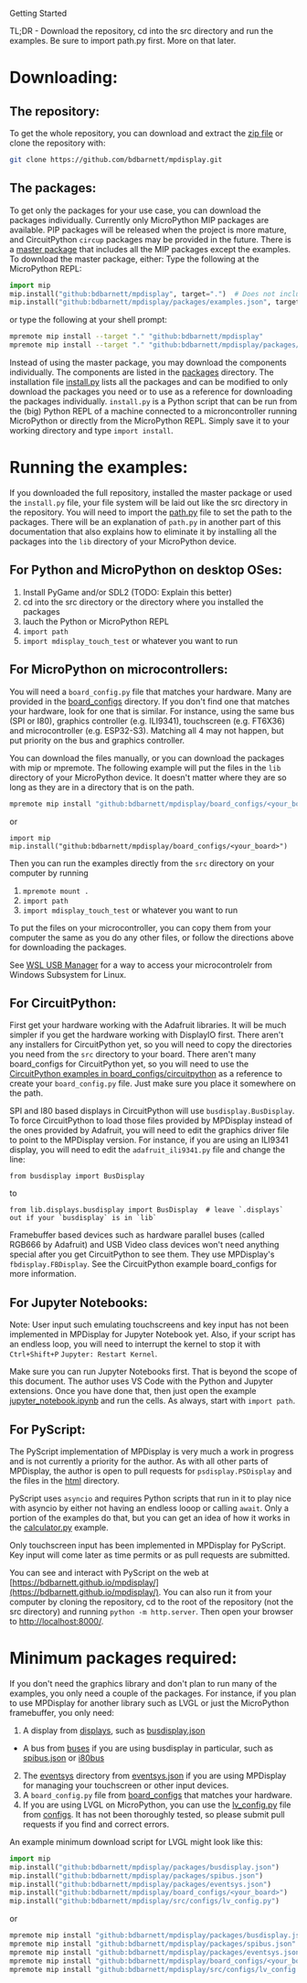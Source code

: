 Getting Started

TL;DR - Download the repository, cd into the src directory and run the examples.  Be sure to import path.py first.  More on that later.

# Downloading:
## The repository:
To get the whole repository, you can download and extract the [zip file](https://github.com/bdbarnett/mpdisplay/archive/refs/heads/main.zip) or clone the repository with:
```bash
git clone https://github.com/bdbarnett/mpdisplay.git
```

## The packages:
To get only the packages for your use case, you can download the packages individually.  Currently only MicroPython MIP packages are available.  PIP packages will be released when the project is more mature, and CircuitPython `circup` packages may be provided in the future.  There is a [master package](../package.json) that includes all the MIP packages except the examples.  To download the master package, either:
Type the following at the MicroPython REPL:
```python
import mip
mip.install("github:bdbarnett/mpdisplay", target=".")  # Does not include examples
mip.install("github:bdbarnett/mpdisplay/packages/examples.json", target=".")  # Optional examples
```
or type the following at your shell prompt:
```bash
mpremote mip install --target "." "github:bdbarnett/mpdisplay"
mpremote mip install --target "." "github:bdbarnett/mpdisplay/packages/examples.json"
```

Instead of using the master package, you may download the components individually.  The components are listed in the [packages](../packages) directory.  The installation file [install.py](../install.py) lists all the packages and can be modified to only download the packages you need or to use as a reference for downloading the packages individually.  `install.py` is a Python script that can be run from the (big) Python REPL of a machine connected to a microncontroller running MicroPython or directly from the MicroPython REPL.  Simply save it to your working directory and type `import install`.

# Running the examples:
If you downloaded the full repository, installed the master package or used the `install.py` file, your file system will be laid out like the src directory in the repository.  You will need to import the [path.py](../src/path.py) file to set the path to the packages.  There will be an explanation of `path.py` in another part of this documentation that also explains how to eliminate it by installing all the packages into the `lib` directory of your MicroPython device.

## For Python and MicroPython on desktop OSes:
1.  Install PyGame and/or SDL2 (TODO: Explain this better)
2.  cd into the src directory or the directory where you installed the packages
3.  lauch the Python or MicroPython REPL
4.  `import path`
5.  `import mdisplay_touch_test` or whatever you want to run

## For MicroPython on microcontrollers:
You will need a `board_config.py` file that matches your hardware.  Many are provided in the [board_configs](../board_configs) directory.  If you don't find one that matches your hardware, look for one that is similar.  For instance, using the same bus (SPI or I80), graphics controller (e.g. ILI9341), touchscreen (e.g. FT6X36) and microcontroller (e.g. ESP32-S3).  Matching all 4 may not happen, but put priority on the bus and graphics controller.

You can download the files manually, or you can download the packages with mip or mpremote.  The following example will put the files in the `lib` directory of your MicroPython device.  It doesn't matter where they are so long as they are in a directory that is on the path.
```bash
mpremote mip install "github:bdbarnett/mpdisplay/board_configs/<your_board>"
```
or
```MicroPython
import mip
mip.install("github:bdbarnett/mpdisplay/board_configs/<your_board>")
```
Then you can run the examples directly from the `src` directory on your computer by running 
1. `mpremote mount .`
2. `import path`
3. `import mdisplay_touch_test` or whatever you want to run

To put the files on your microcontroller, you can copy them from your computer the same as you do any other files, or follow the directions above for downloading the packages.

See [WSL USB Manager](https://gitlab.com/alelec/wsl-usb-gui) for a way to access your microcontrolelr from Windows Subsystem for Linux.

## For CircuitPython:
First get your hardware working with the Adafruit libraries.  It will be much simpler if you get the hardware working with DisplayIO first.  There aren't any installers for CircuitPython yet, so you will need to copy the directories you need from the `src` directory to your board.  There aren't many board_configs for CircuitPython yet, so you will need to use the [CircuitPython examples in board_configs/circuitpython](../board_configs/circuitpython) as a reference to create your `board_config.py` file.  Just make sure you place it somewhere on the path.

SPI and I80 based displays in CircuitPython will use `busdisplay.BusDisplay`.  To force CircuitPython to load those files provided by MPDisplay instead of the ones provided by Adafruit, you will need to edit the graphics driver file to point to the MPDisplay version.  For instance, if you are using an ILI9341 display, you will need to edit the `adafruit_ili9341.py` file and change the line:
```
from busdisplay import BusDisplay
```
to 
```
from lib.displays.busdisplay import BusDisplay  # leave `.displays` out if your `busdisplay` is in `lib`
```

Framebuffer based devices such as hardware parallel buses (called RGB666 by Adafruit) and USB Video class devices won't need anything special after you get CircuitPython to see them.  They use MPDisplay's `fbdisplay.FBDisplay`.  See the CircuitPython example board_configs for more information.

## For Jupyter Notebooks:
Note:  User input such emulating touchscreens and key input has not been implemented in MPDisplay for Jupyter Notebook yet.  Also, if your script has an endless loop, you will need to interrupt the kernel to stop it with `Ctrl+Shift+P` `Jupyter: Restart Kernel`.

Make sure you can run Jupyter Notebooks first.  That is beyond the scope of this document.  The author uses VS Code with the Python and Jupyter extensions.  Once you have done that, then just open the example [jupyter_notebook.ipynb](../src/utils/jupyter_notebook.ipynb) and run the cells.  As always, start with `import path`.

## For PyScript:
The PyScript implementation of MPDisplay is very much a work in progress and is not currently a priority for the author.  As with all other parts of MPDisplay, the author is open to pull requests for `psdisplay.PSDisplay` and the files in the [html](../html) directory.

PyScript uses `asyncio` and requires Python scripts that run in it to play nice with asyncio by either not having an endless looop or calling `await`.  Only a portion of the examples do that, but you can get an idea of how it works in the [calculator.py](../src/examples/calculator.py) example.

Only touchscreen input has been implemented in MPDisplay for PyScript.  Key input will come later as time permits or as pull requests are submitted.

You can see and interact with PyScript on the web at [https://bdbarnett.github.io/mpdisplay/](https://bdbarnett.github.io/mpdisplay/).  You can also run it from your computer by cloning the repository, cd to the root of the repository (not the src directory) and running `python -m http.server`.  Then open your browser to [http://localhost:8000/](http://localhost:8000/).

# Minimum packages required:
If you don't need the graphics library and don't plan to run many of the examples, you only need a couple of the packages.  For instance, if you plan to use MPDisplay for another library such as LVGL or just the MicroPython framebuffer, you only need:
1.  A display from [displays](../src/lib/displays/), such as [busdisplay.json](../packages/busdisplay.json)
  -  A bus from [buses](../src/lib/buses/) if you are using busdisplay in particular, such as [spibus.json](../packages/spibus.json) or [i80bus](../packages/i80bus.json)
2.  The [eventsys](../src/lib/eventsys/) directory from [eventsys.json](../packages/eventsys.json) if you are using MPDisplay for managing your touchscreen or other input devices.
3.  A `board_config.py` file from [board_configs](../board_configs/) that matches your hardware.
4.  If you are using LVGL on MicroPython, you can use the [lv_config.py](../src/configs/lv_config.py) file from [configs](../src/configs/).  It has not been thoroughly tested, so please submit pull requests if you find and correct errors.

An example minimum download script for LVGL might look like this:
```python
import mip
mip.install("github:bdbarnett/mpdisplay/packages/busdisplay.json")
mip.install("github:bdbarnett/mpdisplay/packages/spibus.json")
mip.install("github:bdbarnett/mpdisplay/packages/eventsys.json")
mip.install("github:bdbarnett/mpdisplay/board_configs/<your_board>")
mip.install("github:bdbarnett/mpdisplay/src/configs/lv_config.py")
```
or
```bash
mpremote mip install "github:bdbarnett/mpdisplay/packages/busdisplay.json"
mpremote mip install "github:bdbarnett/mpdisplay/packages/spibus.json"
mpremote mip install "github:bdbarnett/mpdisplay/packages/eventsys.json"
mpremote mip install "github:bdbarnett/mpdisplay/board_configs/<your_board>"
mpremote mip install "github:bdbarnett/mpdisplay/src/configs/lv_config.py"
```



